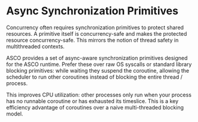 # Async Synchronization Primitives

Concurrency often requires synchronization primitives to protect shared resources. A primitive itself is concurrency-safe and makes the protected resource concurrency-safe. This mirrors the notion of thread safety in multithreaded contexts.

ASCO provides a set of async-aware synchronization primitives designed for the ASCO runtime. Prefer these over raw OS syscalls or standard library blocking primitives: while waiting they suspend the coroutine, allowing the scheduler to run other coroutines instead of blocking the entire thread / process.

This improves CPU utilization: other processes only run when your process has no runnable coroutine or has exhausted its timeslice. This is a key efficiency advantage of coroutines over a naive multi-threaded blocking model.
